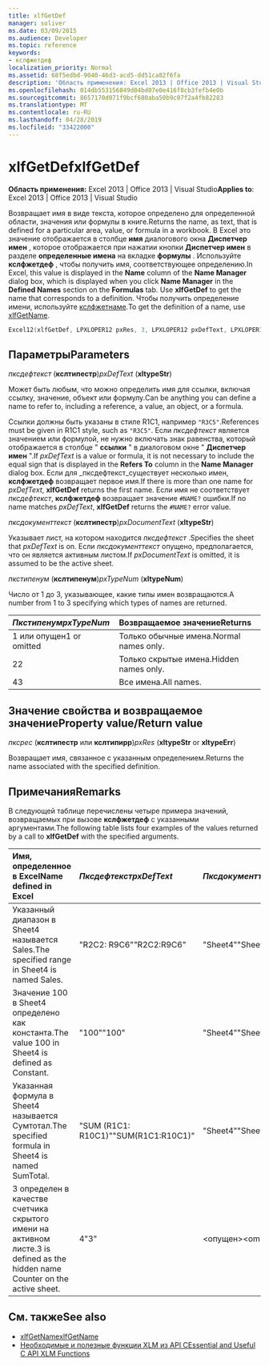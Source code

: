 ```yaml
---
title: xlfGetDef
manager: soliver
ms.date: 03/09/2015
ms.audience: Developer
ms.topic: reference
keywords:
- кслфжетдеф
localization_priority: Normal
ms.assetid: 68f5edbd-9040-46d3-acd5-dd51ca82f6fa
description: 'Область применения: Excel 2013 | Office 2013 | Visual Studio'
ms.openlocfilehash: 014db553156849d84bd07e0e416f8cb3fefb4e0b
ms.sourcegitcommit: 8657170d071f9bcf680aba50b9c07f2a4fb82283
ms.translationtype: MT
ms.contentlocale: ru-RU
ms.lasthandoff: 04/28/2019
ms.locfileid: "33422000"
---
```

# <a name="xlfgetdef"></a><span data-ttu-id="bbd58-104">xlfGetDef</span><span class="sxs-lookup"><span data-stu-id="bbd58-104">xlfGetDef</span></span>

<span data-ttu-id="bbd58-105">**Область применения:** Excel 2013 | Office 2013 | Visual Studio</span><span class="sxs-lookup"><span data-stu-id="bbd58-105">**Applies to**: Excel 2013 | Office 2013 | Visual Studio</span></span> 
  
<span data-ttu-id="bbd58-106">Возвращает имя в виде текста, которое определено для определенной области, значения или формулы в книге.</span><span class="sxs-lookup"><span data-stu-id="bbd58-106">Returns the name, as text, that is defined for a particular area, value, or formula in a workbook.</span></span> <span data-ttu-id="bbd58-107">В Excel это значение отображается в столбце **имя** диалогового окна **Диспетчер имен** , которое отображается при нажатии кнопки **Диспетчер имен** в разделе **определенные имена** на вкладке **формулы** . Используйте **кслфжетдеф** , чтобы получить имя, соответствующее определению.</span><span class="sxs-lookup"><span data-stu-id="bbd58-107">In Excel, this value is displayed in the **Name** column of the **Name Manager** dialog box, which is displayed when you click **Name Manager** in the **Defined Names** section on the **Formulas** tab. Use **xlfGetDef** to get the name that corresponds to a definition.</span></span> <span data-ttu-id="bbd58-108">Чтобы получить определение имени, используйте [кслфжетнаме](xlfgetname.md).</span><span class="sxs-lookup"><span data-stu-id="bbd58-108">To get the definition of a name, use [xlfGetName](xlfgetname.md).</span></span>
  
```cpp
Excel12(xlfGetDef, LPXLOPER12 pxRes, 3, LPXLOPER12 pxDefText, LPXLOPER12 pxDocumentText, LPXLOPER12 pxTypeNum);
```

## <a name="parameters"></a><span data-ttu-id="bbd58-109">Параметры</span><span class="sxs-lookup"><span data-stu-id="bbd58-109">Parameters</span></span>

<span data-ttu-id="bbd58-110">_пксдефтекст_ (**кслтипестр**)</span><span class="sxs-lookup"><span data-stu-id="bbd58-110">_pxDefText_ (**xltypeStr**)</span></span>
  
<span data-ttu-id="bbd58-111">Может быть любым, что можно определить имя для ссылки, включая ссылку, значение, объект или формулу.</span><span class="sxs-lookup"><span data-stu-id="bbd58-111">Can be anything you can define a name to refer to, including a reference, a value, an object, or a formula.</span></span>
  
<span data-ttu-id="bbd58-112">Ссылки должны быть указаны в стиле R1C1, например `"R3C5"`.</span><span class="sxs-lookup"><span data-stu-id="bbd58-112">References must be given in R1C1 style, such as  `"R3C5"`.</span></span> <span data-ttu-id="bbd58-113">Если _пксдефтекст_ является значением или формулой, не нужно включать знак равенства, который отображается в столбце " **ссылки** " в диалоговом окне " **Диспетчер имен** ".</span><span class="sxs-lookup"><span data-stu-id="bbd58-113">If  _pxDefText_ is a value or formula, it is not necessary to include the equal sign that is displayed in the **Refers To** column in the **Name Manager** dialog box.</span></span> <span data-ttu-id="bbd58-114">Если для _пксдефтекст_существует несколько имен, **кслфжетдеф** возвращает первое имя.</span><span class="sxs-lookup"><span data-stu-id="bbd58-114">If there is more than one name for  _pxDefText_, **xlfGetDef** returns the first name.</span></span> <span data-ttu-id="bbd58-115">Если имя не соответствует _пксдефтекст_, **кслфжетдеф** возвращает значение `#NAME?` ошибки.</span><span class="sxs-lookup"><span data-stu-id="bbd58-115">If no name matches  _pxDefText_, **xlfGetDef** returns the  `#NAME?` error value.</span></span> 
  
<span data-ttu-id="bbd58-116">_пксдокументтекст_ (**кслтипестр**)</span><span class="sxs-lookup"><span data-stu-id="bbd58-116">_pxDocumentText_ (**xltypeStr**)</span></span>
  
<span data-ttu-id="bbd58-117">Указывает лист, на котором находится _пксдефтекст_ .</span><span class="sxs-lookup"><span data-stu-id="bbd58-117">Specifies the sheet that  _pxDefText_ is on.</span></span> <span data-ttu-id="bbd58-118">Если _пксдокументтекст_ опущено, предполагается, что он является активным листом.</span><span class="sxs-lookup"><span data-stu-id="bbd58-118">If  _pxDocumentText_ is omitted, it is assumed to be the active sheet.</span></span> 
  
<span data-ttu-id="bbd58-119">_пкстипенум_ (**кслтипенум**)</span><span class="sxs-lookup"><span data-stu-id="bbd58-119">_pxTypeNum_ (**xltypeNum**)</span></span>
  
<span data-ttu-id="bbd58-120">Число от 1 до 3, указывающее, какие типы имен возвращаются.</span><span class="sxs-lookup"><span data-stu-id="bbd58-120">A number from 1 to 3 specifying which types of names are returned.</span></span>
  
|<span data-ttu-id="bbd58-121">**_Пкстипенум_**</span><span class="sxs-lookup"><span data-stu-id="bbd58-121">**_pxTypeNum_**</span></span>|<span data-ttu-id="bbd58-122">**Возвращаемое значение**</span><span class="sxs-lookup"><span data-stu-id="bbd58-122">**Returns**</span></span>|
|:-----|:-----|
|<span data-ttu-id="bbd58-123">1 или опущен</span><span class="sxs-lookup"><span data-stu-id="bbd58-123">1 or omitted</span></span>  <br/> |<span data-ttu-id="bbd58-124">Только обычные имена.</span><span class="sxs-lookup"><span data-stu-id="bbd58-124">Normal names only.</span></span>  <br/> |
|<span data-ttu-id="bbd58-125">2</span><span class="sxs-lookup"><span data-stu-id="bbd58-125">2</span></span>  <br/> |<span data-ttu-id="bbd58-126">Только скрытые имена.</span><span class="sxs-lookup"><span data-stu-id="bbd58-126">Hidden names only.</span></span>  <br/> |
|<span data-ttu-id="bbd58-127">4</span><span class="sxs-lookup"><span data-stu-id="bbd58-127">3</span></span>  <br/> |<span data-ttu-id="bbd58-128">Все имена.</span><span class="sxs-lookup"><span data-stu-id="bbd58-128">All names.</span></span>  <br/> |
   
## <a name="property-valuereturn-value"></a><span data-ttu-id="bbd58-129">Значение свойства и возвращаемое значение</span><span class="sxs-lookup"><span data-stu-id="bbd58-129">Property value/Return value</span></span>

 <span data-ttu-id="bbd58-130">_пксрес_ (**кслтипестр** или **кслтипирр**)</span><span class="sxs-lookup"><span data-stu-id="bbd58-130">_pxRes_ (**xltypeStr** or **xltypeErr**)</span></span>
  
<span data-ttu-id="bbd58-131">Возвращает имя, связанное с указанным определением.</span><span class="sxs-lookup"><span data-stu-id="bbd58-131">Returns the name associated with the specified definition.</span></span>
  
## <a name="remarks"></a><span data-ttu-id="bbd58-132">Примечания</span><span class="sxs-lookup"><span data-stu-id="bbd58-132">Remarks</span></span>

<span data-ttu-id="bbd58-133">В следующей таблице перечислены четыре примера значений, возвращаемых при вызове **кслфжетдеф** с указанными аргументами.</span><span class="sxs-lookup"><span data-stu-id="bbd58-133">The following table lists four examples of the values returned by a call to **xlfGetDef** with the specified arguments.</span></span> 
  
|<span data-ttu-id="bbd58-134">**Имя, определенное в Excel**</span><span class="sxs-lookup"><span data-stu-id="bbd58-134">**Name defined in Excel**</span></span>|<span data-ttu-id="bbd58-135">**_Пксдефтекст_**</span><span class="sxs-lookup"><span data-stu-id="bbd58-135">**_pxDefText_**</span></span>|<span data-ttu-id="bbd58-136">**_Пксдокументтекст_**</span><span class="sxs-lookup"><span data-stu-id="bbd58-136">**_pxDocumentText_**</span></span>|<span data-ttu-id="bbd58-137">**_Пкстипенум_**</span><span class="sxs-lookup"><span data-stu-id="bbd58-137">**_pxTypeNum_**</span></span>|<span data-ttu-id="bbd58-138">**Возвращаемое значение**</span><span class="sxs-lookup"><span data-stu-id="bbd58-138">**Value Returned**</span></span>|
|:-----|:-----|:-----|:-----|:-----|
|<span data-ttu-id="bbd58-139">Указанный диапазон в Sheet4 называется Sales.</span><span class="sxs-lookup"><span data-stu-id="bbd58-139">The specified range in Sheet4 is named Sales.</span></span>  <br/> |<span data-ttu-id="bbd58-140">"R2C2: R9C6"</span><span class="sxs-lookup"><span data-stu-id="bbd58-140">"R2C2:R9C6"</span></span>  <br/> |<span data-ttu-id="bbd58-141">"Sheet4"</span><span class="sxs-lookup"><span data-stu-id="bbd58-141">"Sheet4"</span></span>  <br/> |<span data-ttu-id="bbd58-142">\<опущен\></span><span class="sxs-lookup"><span data-stu-id="bbd58-142">\<omitted\></span></span>  <br/> |<span data-ttu-id="bbd58-143">Продаже</span><span class="sxs-lookup"><span data-stu-id="bbd58-143">"Sales"</span></span>  <br/> |
|<span data-ttu-id="bbd58-144">Значение 100 в Sheet4 определено как константа.</span><span class="sxs-lookup"><span data-stu-id="bbd58-144">The value 100 in Sheet4 is defined as Constant.</span></span>  <br/> |<span data-ttu-id="bbd58-145">"100"</span><span class="sxs-lookup"><span data-stu-id="bbd58-145">"100"</span></span>  <br/> |<span data-ttu-id="bbd58-146">"Sheet4"</span><span class="sxs-lookup"><span data-stu-id="bbd58-146">"Sheet4"</span></span>  <br/> |<span data-ttu-id="bbd58-147">\<опущен\></span><span class="sxs-lookup"><span data-stu-id="bbd58-147">\<omitted\></span></span>  <br/> |<span data-ttu-id="bbd58-148">Измен</span><span class="sxs-lookup"><span data-stu-id="bbd58-148">"Constant"</span></span>  <br/> |
|<span data-ttu-id="bbd58-149">Указанная формула в Sheet4 называется Сумтотал.</span><span class="sxs-lookup"><span data-stu-id="bbd58-149">The specified formula in Sheet4 is named SumTotal.</span></span>  <br/> |<span data-ttu-id="bbd58-150">"SUM (R1C1: R10C1)"</span><span class="sxs-lookup"><span data-stu-id="bbd58-150">"SUM(R1C1:R10C1)"</span></span>  <br/> |<span data-ttu-id="bbd58-151">"Sheet4"</span><span class="sxs-lookup"><span data-stu-id="bbd58-151">"Sheet4"</span></span>  <br/> |<span data-ttu-id="bbd58-152">\<опущен\></span><span class="sxs-lookup"><span data-stu-id="bbd58-152">\<omitted\></span></span>  <br/> |<span data-ttu-id="bbd58-153">"Сумтотал"</span><span class="sxs-lookup"><span data-stu-id="bbd58-153">"SumTotal"</span></span>  <br/> |
|<span data-ttu-id="bbd58-154">3 определен в качестве счетчика скрытого имени на активном листе.</span><span class="sxs-lookup"><span data-stu-id="bbd58-154">3 is defined as the hidden name Counter on the active sheet.</span></span>  <br/> |<span data-ttu-id="bbd58-155">4</span><span class="sxs-lookup"><span data-stu-id="bbd58-155">"3"</span></span>  <br/> |<span data-ttu-id="bbd58-156">\<опущен\></span><span class="sxs-lookup"><span data-stu-id="bbd58-156">\<omitted\></span></span>  <br/> |<span data-ttu-id="bbd58-157">2</span><span class="sxs-lookup"><span data-stu-id="bbd58-157">2</span></span>  <br/> |<span data-ttu-id="bbd58-158">Счетчик</span><span class="sxs-lookup"><span data-stu-id="bbd58-158">"Counter"</span></span>  <br/> |
   
## <a name="see-also"></a><span data-ttu-id="bbd58-159">См. также</span><span class="sxs-lookup"><span data-stu-id="bbd58-159">See also</span></span>

- [<span data-ttu-id="bbd58-160">xlfGetName</span><span class="sxs-lookup"><span data-stu-id="bbd58-160">xlfGetName</span></span>](xlfgetname.md)
- [<span data-ttu-id="bbd58-161">Необходимые и полезные функции XLM из API C</span><span class="sxs-lookup"><span data-stu-id="bbd58-161">Essential and Useful C API XLM Functions</span></span>](essential-and-useful-c-api-xlm-functions.md)

